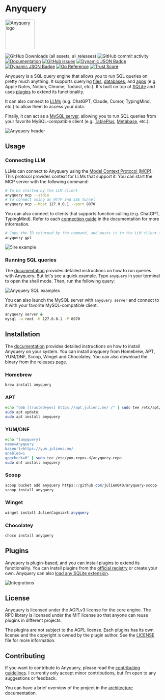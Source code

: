 # Anyquery

<img src="https://anyquery.dev/images/logo-shadow.png" alt="Anyquery logo" width="96"></img>

![GitHub Downloads (all assets, all releases)](https://img.shields.io/github/downloads/julien040/anyquery/total)
![GitHub commit activity](https://img.shields.io/github/commit-activity/m/julien040/anyquery)
[![Documentation](https://img.shields.io/badge/documentation-blue)](https://anyquery.dev)
[![GitHub issues](https://img.shields.io/github/issues/julien040/anyquery)](https://github.com/julien040/anyquery/issues)
[![Dynamic JSON Badge](https://img.shields.io/badge/dynamic/json?url=https%3A%2F%2Fregistry.anyquery.dev%2Fv0%2Fregistry%2F&query=%24.plugins_count&label=Integrations%20count&cacheSeconds=3600)](https://anyquery.dev/integrations/)
[![Dynamic JSON Badge](https://img.shields.io/badge/dynamic/json?url=https%3A%2F%2Fregistry.anyquery.dev%2Fv0%2Fquery%2F&query=%24.queries_count&style=flat&label=Queries%20from%20the%20hub&cacheSeconds=3600&link=https%3A%2F%2Fanyquery.dev%2Fqueries)](https://anyquery.dev/queries)
[![Go Reference](https://pkg.go.dev/badge/github.com/julien040/anyquery@v0.1.3/namespace.svg)](https://pkg.go.dev/github.com/julien040/anyquery/namespace)
[![Trust Score](https://archestra.ai/mcp-catalog/api/badge/quality/julien040/anyquery)](https://archestra.ai/mcp-catalog/julien040__anyquery)

Anyquery is a SQL query engine that allows you to run SQL queries on pretty much anything. It supports querying [files](https://anyquery.dev/docs/usage/querying-files/), [databases](https://anyquery.dev/docs/database), and [apps](https://anyquery.dev/integrations) (e.g. Apple Notes, Notion, Chrome, Todoist, etc.). It's built on top of [SQLite](https://www.sqlite.org) and uses [plugins](https://anyquery.dev/integrations) to extend its functionality.

It can also connect to [LLMs](https://anyquery.dev/llm) (e.g. ChatGPT, Claude, Cursor, TypingMind, etc.) to allow them to access your data.

Finally, it can act as a [MySQL server](https://anyquery.dev/docs/usage/mysql-server/), allowing you to run SQL queries from your favorite MySQL-compatible client (e.g. [TablePlus](https://anyquery.dev/connection-guide/tableplus/), [Metabase](https://anyquery.dev/connection-guide/metabase/), etc.).

![Anyquery header](https://anyquery.dev/images/release-header.png)

## Usage

### Connecting LLM

LLMs can connect to Anyquery using the [Model Context Protocol (MCP)](https://anyquery.dev/docs/reference/commands/anyquery_mcp). This protocol provides context for LLMs that support it. You can start the MCP server with the following command:

```bash
# To be started by the LLM client
anyquery mcp --stdio
# To connect using an HTTP and SSE tunnel
anyquery mcp --host 127.0.0.1 --port 8070
```

You can also connect to clients that supports function calling (e.g. ChatGPT, TypingMind). Refer to each [connection guide](https://anyquery.dev/integrations#llm) in the documentation for more information.

```bash
# Copy the ID returned by the command, and paste it in the LLM client (e.g. ChatGPT, TypingMind)
anyquery gpt
```

![5ire example](https://anyquery.dev/images/docs/llm/5ire-final.png)

### Running SQL queries

The [documentation](https://anyquery.dev/docs/usage/running-queries) provides detailed instructions on how to run queries with Anyquery.
But let's see a quick example. Type `anyquery` in your terminal to open the shell mode. Then, run the following query:

![Anyquery SQL examples](https://anyquery.dev/images/anyquery_examples.sql.png)

You can also launch the MySQL server with `anyquery server` and connect to it with your favorite MySQL-compatible client.

```bash
anyquery server &
mysql -u root -h 127.0.0.1 -P 8070
```

## Installation

The [documentation](https://anyquery.dev/docs/#installation) provides detailed instructions on how to install Anyquery on your system. You can install anyquery from Homebrew, APT, YUM/DNF, Scoop, Winget and Chocolatey. You can also download the binary from the [releases page](https://github.com/julien040/anyquery/releases).

### Homebrew

```zsh
brew install anyquery
```
<!-- 
### Snap

```bash
sudo snap install anyquery
``` -->

### APT

```bash
echo "deb [trusted=yes] https://apt.julienc.me/ /" | sudo tee /etc/apt/sources.list.d/anyquery.list
sudo apt update
sudo apt install anyquery
```

### YUM/DNF

```bash
echo "[anyquery]
name=Anyquery
baseurl=https://yum.julienc.me/
enabled=1
gpgcheck=0" | sudo tee /etc/yum.repos.d/anyquery.repo
sudo dnf install anyquery
```

### Scoop

```powershell
scoop bucket add anyquery https://github.com/julien040/anyquery-scoop
scoop install anyquery
```

### Winget

```powershell
winget install JulienCagniart.anyquery
```

### Chocolatey

```powershell
choco install anyquery
```

## Plugins

Anyquery is plugin-based, and you can install plugins to extend its functionality. You can install plugins from the [official registry](https://anyquery.dev/integrations) or create your own. Anyquery can also [load any SQLite extension](https://anyquery.dev/docs/usage/plugins#using-sqlite-extensions).

![Integrations](https://anyquery.dev/images/integrations_logo.png)

## License

Anyquery is licensed under the AGPLv3 license for the core engine. The RPC library is licensed under the MIT license so that anyone can reuse plugins in different projects.

The plugins are not subject to the AGPL license. Each plugins has its own license and the copyright is owned by the plugin author.
See the [LICENSE](https://github.com/julien040/anquery/blob/main/LICENSE.md) file for more information.

## Contributing

If you want to contribute to Anyquery, please read the [contributing guidelines](https://anyquery.dev/docs/developers/project/contributing). I currently only accept minor contributions, but I'm open to any suggestions or feedback.

You can have a brief overview of the project in the [architecture](https://anyquery.dev/docs/developers/project/architecture/) documentation.
